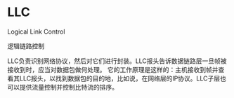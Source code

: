 # LLC

Logical Link Control

逻辑链路控制

LLC负责识别网络协议，然后对它们进行封装。LLC报头告诉数据链路层一旦帧被接收到时，应当对数据包做何处理。 它的工作原理是这样的：主机接收到帧并查看其LLC报头，以找到数据包的目的地，比如说，在网络层的IP协议。LLC子层也可以提供流量控制并控制比特流的排序。